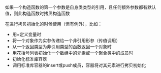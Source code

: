 如果一个构造函数的第一个参数是自身类类型的引用，且任何额外参数都有默认值，则此构造函数时拷贝构造函数

在进行拷贝初始化的时候使用（但有例外），比如：

- 用=定义变量时
- 将一个对象作为实参传递给一个非引用形参（传值调用）
- 从一个返回类型为非引用类型的函数返回一个对象时
- 用花括号列表初始化一个数组中的元素或一个聚合类中的成员时
- 初始化标准库容器
- 调用标准库容器的insert或push成员，容器将对其元素进行拷贝初始化
